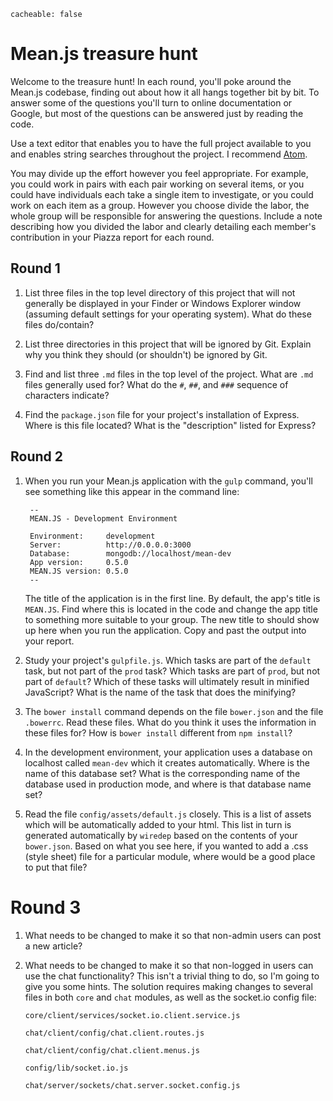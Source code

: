 ```
cacheable: false
```

# Mean.js treasure hunt

Welcome to the treasure hunt! In each round, you'll poke around the Mean.js codebase, finding out about how it all hangs together bit by bit. To answer some of the questions you'll turn to online documentation or Google, but most of the questions can be answered just by reading the code. 

Use a text editor that enables you to have the full project available to you and enables string searches throughout the project. I recommend [Atom](https://atom.io/). 

You may divide up the effort however you feel appropriate. For example, you could work in pairs with each pair working on several items, or you could have individuals each take a single item to investigate, or you could work on each item as a group. However you choose divide the labor, the whole group will be responsible for answering the questions. Include a note describing how you divided the labor and clearly detailing each member's contribution in your Piazza report for each round.


## Round 1

1. List three files in the top level directory of this project that will not generally be displayed in your Finder or Windows Explorer window (assuming default settings for your operating system). What do these files do/contain? 

2. List three directories in this project that will be ignored by Git. Explain why you think they should (or shouldn't) be ignored by Git. 

3. Find and list three `.md` files in the top level of the project. What are `.md` files generally used for? What do the `#`, `##`, and `###` sequence of characters indicate?

4. Find the `package.json` file for your project's installation of Express. Where is this file located? What is the "description" listed for Express?

## Round 2

1. When you run your Mean.js application with the `gulp` command, you'll see something like this appear in the command line:

        --
        MEAN.JS - Development Environment
    
        Environment:     development
        Server:          http://0.0.0.0:3000
        Database:        mongodb://localhost/mean-dev
        App version:     0.5.0
        MEAN.JS version: 0.5.0
        --
    
    The title of the application is in the first line. By default, the app's title is `MEAN.JS`. Find where this is located in the code and change the app title to something more suitable to your group. The new title to should show up here when you run the application. Copy and past the output into your report. 

2. Study your project's `gulpfile.js`. Which tasks are part of the `default` task, but not part of the `prod` task? Which tasks are part of `prod`, but not part of `default`? Which of these tasks will ultimately result in minified JavaScript? What is the name of the task that does the minifying?

3. The `bower install` command depends on the file `bower.json` and the file `.bowerrc`. Read these files. What do you think it uses the information in these files for? How is `bower install` different from `npm install`?

4. In the development environment, your application uses a database on localhost called `mean-dev` which it creates automatically. Where is the name of this database set? What is the corresponding name of the database used in production mode, and where is that database name set?

5. Read the file `config/assets/default.js` closely. This is a list of assets which will be automatically added to your html. This list in turn is generated automatically by `wiredep` based on the contents of your `bower.json`. Based on what you see here, if you wanted to add a .css (style sheet) file for a particular module, where would be a good place to put that file?

# Round 3

1. What needs to be changed to make it so that non-admin users can post a new article?

2. What needs to be changed to make it so that non-logged in users can use the chat functionality? This isn't a trivial thing to do, so I'm going to give you some hints. The solution requires making changes to several files in both `core` and `chat` modules, as well as the socket.io config file:
  
    `core/client/services/socket.io.client.service.js`
  
    `chat/client/config/chat.client.routes.js`
  
    `chat/client/config/chat.client.menus.js`
  
    `config/lib/socket.io.js` 
  
    `chat/server/sockets/chat.server.socket.config.js`




 